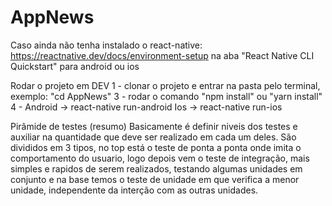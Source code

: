 # AppNews

Caso ainda não tenha instalado o react-native:
https://reactnative.dev/docs/environment-setup
na aba "React Native CLI Quickstart" para android ou ios

Rodar o projeto em DEV
1 - clonar o projeto e entrar na pasta pelo terminal, exemplo: "cd AppNews"
3 - rodar o comando "npm install" ou "yarn install"
4 - 
Android ->  react-native run-android
Ios -> react-native run-ios


Pirâmide de testes (resumo)
Basicamente é definir niveis dos testes e auxiliar na quantidade que deve ser realizado em cada um deles.
São divididos em 3 tipos, no top está o teste de ponta a ponta onde imita o comportamento do usuario, logo depois vem o teste de integração,
mais simples e rapidos de serem realizados, testando algumas unidades em conjunto e na base temos o teste de unidade em que verifica a menor unidade,
independente  da interção com as outras unidades.
